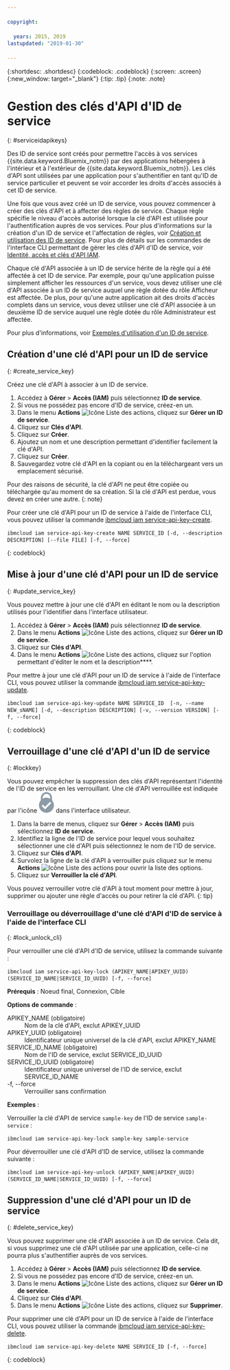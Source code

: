 ```yaml
---

copyright:

  years: 2015, 2019
lastupdated: "2019-01-30"

---
```


{:shortdesc: .shortdesc}
{:codeblock: .codeblock}
{:screen: .screen}
{:new_window: target="_blank"}
{:tip: .tip}
{:note: .note}


# Gestion des clés d'API d'ID de service
{: #serviceidapikeys}

Des ID de service sont créés pour permettre l'accès à vos services {{site.data.keyword.Bluemix_notm}} par des applications hébergées à l'intérieur et à l'extérieur de {{site.data.keyword.Bluemix_notm}}. Les clés d'API sont utilisées par une application pour s'authentifier en tant qu'ID de service particulier et peuvent se voir accorder les droits d'accès associés à cet ID de service.

Une fois que vous avez créé un ID de service, vous pouvez commencer à créer des clés d'API et à affecter des règles de service. Chaque règle spécifie le niveau d'accès autorisé lorsque la clé d'API est utilisée pour l'authentification auprès de vos services. Pour plus d'informations sur la création d'un ID de service et l'affectation de règles, voir [Création et utilisation des ID de service](/docs/iam?topic=iam-serviceids#serviceids). Pour plus de détails sur les commandes de l'interface CLI permettant de gérer les clés d'API d'ID de service, voir [Identité, accès et clés d'API IAM](/docs/cli/reference/ibmcloud?topic=cloud-cli-ibmcloud_commands_iam#ibmcloud_commands_iam).

Chaque clé d'API associée à un ID de service hérite de la règle qui a été affectée à cet ID de service. Par exemple, pour qu'une application puisse simplement afficher les ressources d'un service, vous devez utiliser une clé d'API associée à un ID de service auquel une règle dotée du rôle Afficheur est affectée. De plus, pour qu'une autre application ait des droits d'accès complets dans un service, vous devez utiliser une clé d'API associée à un deuxième ID de service auquel une règle dotée du rôle Administrateur est affectée.

Pour plus d'informations, voir [Exemples d'utilisation d'un ID de service](/docs/iam?topic=iam-serviceids#examples_serviceid).

## Création d'une clé d'API pour un ID de service
{: #create_service_key}

Créez une clé d'API à associer à un ID de service.

1. Accédez à **Gérer** &gt; **Accès (IAM)** puis sélectionnez **ID de service**.
2. Si vous ne possédez pas encore d'ID de service, créez-en un.
3. Dans le menu **Actions** ![Icône Liste des actions](../icons/action-menu-icon.svg), cliquez sur **Gérer un ID de service**.
4. Cliquez sur **Clés d'API**.
5. Cliquez sur **Créer**.
6. Ajoutez un nom et une description permettant d'identifier facilement la clé d'API.
7. Cliquez sur **Créer**.
8. Sauvegardez votre clé d'API en la copiant ou en la téléchargeant vers un emplacement sécurisé.

Pour des raisons de sécurité, la clé d'API ne peut être copiée ou téléchargée qu'au moment de sa création. Si la clé d'API est perdue, vous devez en créer une autre.
{: note}

Pour créer une clé d'API pour un ID de service à l'aide de l'interface CLI, vous pouvez utiliser la commande [ibmcloud iam service-api-key-create](/docs/cli/reference/ibmcloud?topic=cloud-cli-ibmcloud_iam_api_key_create#ibmcloud_iam_service_api_key_create).
```
ibmcloud iam service-api-key-create NAME SERVICE_ID [-d, --description DESCRIPTION] [--file FILE] [-f, --force]
```
{: codeblock}

## Mise à jour d'une clé d'API pour un ID de service
{: #update_service_key}

Vous pouvez mettre à jour une clé d'API en éditant le nom ou la description utilisés pour l'identifier dans l'interface utilisateur.

1. Accédez à **Gérer** &gt; **Accès (IAM)** puis sélectionnez **ID de service**.
2. Dans le menu **Actions** ![Icône Liste des actions](../icons/action-menu-icon.svg), cliquez sur **Gérer un ID de service**.
3. Cliquez sur **Clés d'API**.
4. Dans le menu **Actions** ![Icône Liste des actions](../icons/action-menu-icon.svg), cliquez sur l'option permettant d'éditer le nom et la description****.

Pour mettre à jour une clé d'API pour un ID de service à l'aide de l'interface CLI, vous pouvez utiliser la commande [ibmcloud iam service-api-key-update](/docs/cli/reference/ibmcloud?topic=cloud-cli-ibmcloud_iam_api_key_create#ibmcloud_iam_service_api_key_update).
```
ibmcloud iam service-api-key-update NAME SERVICE_ID  [-n, --name NEW_sNAME] [-d, --description DESCRIPTION] [-v, --version VERSION] [-f, --force]
```
{: codeblock}

## Verrouillage d'une clé d'API d'un ID de service
{: #lockkey}

Vous pouvez empêcher la suppression des clés d'API représentant l'identité de l'ID de service en les verrouillant. Une clé d'API verrouillée est indiquée par l'icône ![Icône Verrouillé](images/locked.svg "Verrouillé") dans l'interface utilisateur.

1. Dans la barre de menus, cliquez sur **Gérer** &gt; **Accès (IAM)** puis sélectionnez **ID de service**.
2. Identifiez la ligne de l'ID de service pour lequel vous souhaitez sélectionner une clé d'API puis sélectionnez le nom de l'ID de service.
3. Cliquez sur **Clés d'API**.
4. Survolez la ligne de la clé d'API à verrouiller puis cliquez sur le menu **Actions** ![Icône Liste des actions](../icons/action-menu-icon.svg) pour ouvrir la liste des options.
5. Cliquez sur **Verrouiller la clé d'API**.

Vous pouvez verrouiller votre clé d'API à tout moment pour mettre à jour, supprimer ou ajouter une règle d'accès ou pour retirer la clé d'API.
{: tip}

### Verrouillage ou déverrouillage d'une clé d'API d'ID de service à l'aide de l'interface CLI
{: #lock_unlock_cli}

Pour verrouiller une clé d'API d'ID de service, utilisez la commande suivante :

```
ibmcloud iam service-api-key-lock (APIKEY_NAME|APIKEY_UUID) (SERVICE_ID_NAME|SERVICE_ID_UUID) [-f, --force]
```

<strong>Prérequis</strong> : Noeud final, Connexion, Cible

<strong>Options de commande</strong> :
<dl>
  <dt>APIKEY_NAME (obligatoire)</dt>
  <dd>Nom de la clé d'API, exclut APIKEY_UUID</dd>
  <dt>APIKEY_UUID (obligatoire)</dt>
  <dd>Identificateur unique universel de la clé d'API, exclut APIKEY_NAME</dd>
  <dt>SERVICE_ID_NAME (obligatoire)</dt>
  <dd>Nom de l'ID de service, exclut SERVICE_ID_UUID</dd>
  <dt>SERVICE_ID_UUID (obligatoire)</dt>
  <dd>Identificateur unique universel de l'ID de service, exclut SERVICE_ID_NAME</dd>
  <dt>-f, --force</dt>
  <dd>Verrouiller sans confirmation</dd>
</dl>

<strong>Exemples</strong> :

Verrouiller la clé d'API de service `sample-key` de l'ID de service `sample-service` :

```
ibmcloud iam service-api-key-lock sample-key sample-service
```

Pour déverrouiller une clé d'API d'ID de service, utilisez la commande suivante :

```
ibmcloud iam service-api-key-unlock (APIKEY_NAME|APIKEY_UUID) (SERVICE_ID_NAME|SERVICE_ID_UUID) [-f, --force]
```


## Suppression d'une clé d'API pour un ID de service
{: #delete_service_key}

Vous pouvez supprimer une clé d'API associée à un ID de service. Cela dit, si vous supprimez une clé d'API utilisée par une application, celle-ci ne pourra plus s'authentifier auprès de vos services.

1. Accédez à **Gérer** &gt; **Accès (IAM)** puis sélectionnez **ID de service**.
2. Si vous ne possédez pas encore d'ID de service, créez-en un.
3. Dans le menu **Actions** ![Icône Liste des actions](../icons/action-menu-icon.svg), cliquez sur **Gérer un ID de service**.
4. Cliquez sur **Clés d'API**.
5. Dans le menu **Actions** ![Icône Liste des actions](../icons/action-menu-icon.svg), cliquez sur **Supprimer**.

Pour supprimer une clé d'API pour un ID de service à l'aide de l'interface CLI, vous pouvez utiliser la commande [ibmcloud iam service-api-key-delete](/docs/cli/reference/ibmcloud?topic=cloud-cli-ibmcloud_iam_api_key_create#ibmcloud_iam_service_api_key_delete).
```
ibmcloud iam service-api-key-delete NAME SERVICE_ID [-f, --force]
```
{: codeblock}
